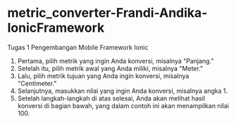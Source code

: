# metric_converter-Frandi-Andika-IonicFramework
Tugas 1 Pengembangan Mobile Framework Ionic

1. Pertama, pilih metrik yang ingin Anda konversi, misalnya "Panjang."
2. Setelah itu, pilih metrik awal yang Anda miliki, misalnya "Meter."
3. Lalu, pilih metrik tujuan yang Anda ingin konversi, misalnya "Centimeter."
4. Selanjutnya, masukkan nilai yang ingin Anda konversi, misalnya angka 1.
5. Setelah langkah-langkah di atas selesai, Anda akan melihat hasil konversi di bagian bawah, yang dalam contoh ini akan menampilkan nilai 100.
